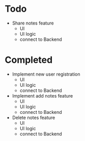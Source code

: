 # Todo
- Share notes feature
    - UI
    - UI logic
    - connect to Backend

# Completed
- Implement new user registration
    - UI
    - UI logic
    - connect to Backend
- Implement add notes feature
    - UI
    - UI logic
    - connect to Backend
- Delete notes feature
    - UI
    - UI logic
    - connect to Backend